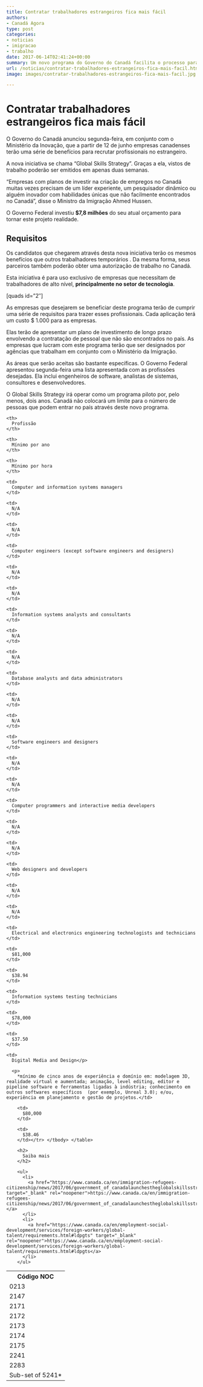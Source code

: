 ```yaml
---
title: Contratar trabalhadores estrangeiros fica mais fácil
authors:
- Canadá Agora
type: post
categories:
- noticias
- imigracao
- trabalho
date: 2017-06-14T02:41:24+00:00
summary: Um novo programa do Governo do Canadá facilita o processo para contratar trabalhadores estrangeiros. Descubra como você pode ganhar com isso!
url: /noticias/contratar-trabalhadores-estrangeiros-fica-mais-facil.html
image: images/contratar-trabalhadores-estrangeiros-fica-mais-facil.jpg

---
```

# Contratar trabalhadores estrangeiros fica mais fácil

O Governo do Canadá anunciou segunda-feira, em conjunto com o Ministério da Inovação, que a partir de 12 de junho empresas canadenses terão uma série de benefícios para recrutar profissionais no estrangeiro.

A nova iniciativa se chama &#8220;Global Skills Strategy”. Graças a ela, vistos de trabalho poderão ser emitidos em apenas duas semanas.

“Empresas com planos de investir na criação de empregos no Canadá muitas vezes precisam de um líder experiente, um pesquisador dinâmico ou alguém inovador com habilidades únicas que não facilmente encontrados no Canadá”, disse o Ministro da Imigração Ahmed Hussen.

O Governo Federal investiu **$7,8 milhões** do seu atual orçamento para tornar este projeto realidade.

## Requisitos

Os candidatos que chegarem através desta nova iniciativa terão os mesmos benefícios que outros trabalhadores temporários . Da mesma forma, seus parceiros também poderão obter uma autorização de trabalho no Canadá.

Esta iniciativa é para uso exclusivo de empresas que necessitam de trabalhadores de alto nível, **principalmente no setor de tecnologia**.

[quads id=&#8221;2&#8243;]

As empresas que desejarem se beneficiar deste programa terão de cumprir uma série de requisitos para trazer esses profissionais. Cada aplicação terá um custo $ 1.000 para as empresas.

Elas terão de apresentar um plano de investimento de longo prazo envolvendo a contratação de pessoal que não são encontrados no país. As empresas que lucram com este programa terão que ser designados por agências que trabalham em conjunto com o Ministério da Imigração.

As áreas que serão aceitas são bastante específicas. O Governo Federal apresentou segunda-feira uma lista apresentada com as profissões desejadas. Ela inclui engenheiros de software, analistas de sistemas, consultores e desenvolvedores.

O Global Skills Strategy irá operar como um programa piloto por, pelo menos, dois anos. Canadá não colocará um limite para o número de pessoas que podem entrar no país através deste novo programa.

<table class="table table-striped table-responsive">
  <tr>
    <th>
      Código NOC
    </th>

    <th>
      Profissão
    </th>

    <th>
      Mínimo por ano
    </th>

    <th>
      Mínimo por hora
    </th>
  </tr>

  <tr>
    <td>
      0213
    </td>

    <td>
      Computer and information systems managers
    </td>

    <td>
      N/A
    </td>

    <td>
      N/A
    </td>
  </tr>

  <tr>
    <td>
      2147
    </td>

    <td>
      Computer engineers (except software engineers and designers)
    </td>

    <td>
      N/A
    </td>

    <td>
      N/A
    </td>
  </tr>

  <tr>
    <td>
      2171
    </td>

    <td>
      Information systems analysts and consultants
    </td>

    <td>
      N/A
    </td>

    <td>
      N/A
    </td>
  </tr>

  <tr>
    <td>
      2172
    </td>

    <td>
      Database analysts and data administrators
    </td>

    <td>
      N/A
    </td>

    <td>
      N/A
    </td>
  </tr>

  <tr>
    <td>
      2173
    </td>

    <td>
      Software engineers and designers
    </td>

    <td>
      N/A
    </td>

    <td>
      N/A
    </td>
  </tr>

  <tr>
    <td>
      2174
    </td>

    <td>
      Computer programmers and interactive media developers
    </td>

    <td>
      N/A
    </td>

    <td>
      N/A
    </td>
  </tr>

  <tr>
    <td>
      2175
    </td>

    <td>
      Web designers and developers
    </td>

    <td>
      N/A
    </td>

    <td>
      N/A
    </td>
  </tr>

  <tr>
    <td>
      2241
    </td>

    <td>
      Electrical and electronics engineering technologists and technicians
    </td>

    <td>
      $81,000
    </td>

    <td>
      $38.94
    </td>
  </tr>

  <tr>
    <td>
      2283
    </td>

    <td>
      Information systems testing technicians
    </td>

    <td>
      $78,000
    </td>

    <td>
      $37.50
    </td>
  </tr>

  <tr>
    <td>
      Sub-set of 5241*
    </td>

    <td>
      Digital Media and Design</p>

      <p>
        *mínimo de cinco anos de experiência e domínio em: modelagem 3D, realidade virtual e aumentada; animação, level editing, editor e pipeline software e ferramentas ligadas à indústria; conhecimento em outros softwares específicos  (por exemplo, Unreal 3.0); e/ou, experiência em planejamento e gestão de projetos.</td>

        <td>
          $80,000
        </td>

        <td>
          $38.46
        </td></tr> </tbody> </table>

        <h2>
          Saiba mais
        </h2>

        <ul>
          <li>
            <a href="https://www.canada.ca/en/immigration-refugees-citizenship/news/2017/06/government_of_canadalaunchestheglobalskillsstrategy.html" target="_blank" rel="noopener">https://www.canada.ca/en/immigration-refugees-citizenship/news/2017/06/government_of_canadalaunchestheglobalskillsstrategy.html </a>
          </li>
          <li>
            <a href="https://www.canada.ca/en/employment-social-development/services/foreign-workers/global-talent/requirements.html#ldpgts" target="_blank" rel="noopener">https://www.canada.ca/en/employment-social-development/services/foreign-workers/global-talent/requirements.html#ldpgts</a>
          </li>
        </ul>